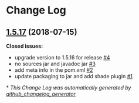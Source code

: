 # Change Log

## [1.5.17](https://github.com/networknt/light-client-all-4j/tree/1.5.17) (2018-07-15)
**Closed issues:**

- upgrade version to 1.5.16 for release [\#4](https://github.com/networknt/light-client-all-4j/issues/4)
- no sources jar and javadoc jar [\#3](https://github.com/networknt/light-client-all-4j/issues/3)
- add meta info in the pom.xml [\#2](https://github.com/networknt/light-client-all-4j/issues/2)
- update packaging to jar and add shade plugin [\#1](https://github.com/networknt/light-client-all-4j/issues/1)



\* *This Change Log was automatically generated by [github_changelog_generator](https://github.com/skywinder/Github-Changelog-Generator)*